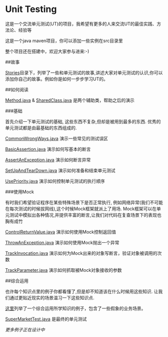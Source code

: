 Unit Testing
===

这是一个交流单元测试(UT)的项目，我希望有更多的人来交流UT的最佳实践、方法论、经验等

这是一个java maven项目，你可以添加一些实例在src目录里

整个项目还在搭建中，欢迎大家参与进来:-)


##故事

[Stories](https://github.com/WalterInSH/unit-testing/tree/master/stories)目录下，列举了一些和单元测试的故事,讲述大家对单元测试的认识,你可以添加你自己的故事。例如你是如何一步步学习UT的。

##如何阅读

[Method.java](https://github.com/WalterInSH/unit-testing/blob/master/src/main/java/io/github/walterinsh/Method.java) & [SharedClass.java](https://github.com/WalterInSH/unit-testing/blob/master/src/main/java/io/github/walterinsh/SharedClass.java) 是两个辅助类，帮助之后的演示

###基础

首先介绍一下单元测试的基础, 这些东西不复杂,但却是被用到最多的东西. 优秀的单元测试都是由最基础的东西组成的.

[CommonWrongWays.java](https://github.com/WalterInSH/unit-testing/blob/master/src/test/java/io/github/walterinsh/basic/CommonWrongWays.java) 演示一些常见的测试误区

[BasicAssertion.java](https://github.com/WalterInSH/unit-testing/blob/master/src/test/java/io/github/walterinsh/basic/BasicAssertion.java) 演示如何写基本的断言

[AssertAnException.java](https://github.com/WalterInSH/unit-testing/blob/master/src/test/java/io/github/walterinsh/basic/AssertAnException.java) 演示如何断言异常

[SetUpAndTearDown.java](https://github.com/WalterInSH/unit-testing/blob/master/src/test/java/io/github/walterinsh/basic/SetUpAndTearDown.java) 演示如何准备和结束单元测试

[UsePriority.java](https://github.com/WalterInSH/unit-testing/blob/master/src/test/java/io/github/walterinsh/basic/UsePriority.java) 演示如何控制单元测试的执行顺序

###使用Mock

有时我们希望验证程序在某些特殊场景下是否正常执行, 例如网络异常(我们不可能在每次测试的时候拔网线),这个时候Mock框架就派上了用场. Mock框架可以在单元测试中模拟出各种情况,并提供丰富的断言,让我们对代码在复查场景下的表现也胸有成竹

[ControlReturnValue.java](https://github.com/WalterInSH/unit-testing/blob/master/src/test/java/io/github/walterinsh/mock/ControlReturnValue.java) 演示如何使用Mock控制返回值

[ThrowAnException.java](https://github.com/WalterInSH/unit-testing/blob/master/src/test/java/io/github/walterinsh/mock/ThrowAnException.java) 演示如何使用Mock抛出一个异常

[TrackInvocation.java](https://github.com/WalterInSH/unit-testing/blob/master/src/test/java/io/github/walterinsh/mock/TrackInvocation.java) 演示如何为Mock出来的对象写断言，验证对象被调用的次数

[TrackParameter.java](https://github.com/WalterInSH/unit-testing/blob/master/src/test/java/io/github/walterinsh/mock/TrackParameter.java) 演示如何抓取被Mock对象接收的参数

##综合运用

也许每个知识点里的例子你都看懂了,但是却不知道该在什么时候用这些知识. 让我们通过更贴近现实的场景温习一下这些知识点.

[这里](https://github.com/WalterInSH/unit-testing/tree/master/src/main/java/io/github/walterinsh/realworld)列举了一个综合运用所学知识的例子，包含了一些假象的业务场景。

[SuperMarketTest.java](https://github.com/WalterInSH/unit-testing/blob/master/src/test/java/io/github/walterinsh/realworld/SuperMarketTest.java) 是最终的单元测试

_更多例子正在设计中_
